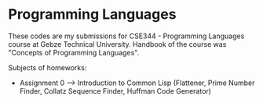 # Programming Languages

These codes are my submissions for CSE344 - Programming Languages course at Gebze Technical University.
Handbook of the course was "Concepts of Programming Languages".

Subjects of homeworks:
- Assignment 0 --> Introduction to Common Lisp (Flattener, Prime Number Finder, Collatz Sequence Finder, Huffman Code Generator)